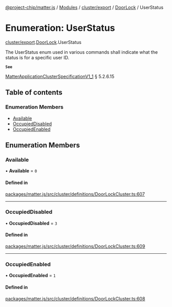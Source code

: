 [@project-chip/matter.js](../README.md) / [Modules](../modules.md) / [cluster/export](../modules/cluster_export.md) / [DoorLock](../modules/cluster_export.DoorLock.md) / UserStatus

# Enumeration: UserStatus

[cluster/export](../modules/cluster_export.md).[DoorLock](../modules/cluster_export.DoorLock.md).UserStatus

The UserStatus enum used in various commands shall indicate what the status is for a specific user ID.

**`See`**

[MatterApplicationClusterSpecificationV1_1](../interfaces/spec_export.MatterApplicationClusterSpecificationV1_1.md) § 5.2.6.15

## Table of contents

### Enumeration Members

- [Available](cluster_export.DoorLock.UserStatus.md#available)
- [OccupiedDisabled](cluster_export.DoorLock.UserStatus.md#occupieddisabled)
- [OccupiedEnabled](cluster_export.DoorLock.UserStatus.md#occupiedenabled)

## Enumeration Members

### Available

• **Available** = ``0``

#### Defined in

[packages/matter.js/src/cluster/definitions/DoorLockCluster.ts:607](https://github.com/project-chip/matter.js/blob/b7330d72/packages/matter.js/src/cluster/definitions/DoorLockCluster.ts#L607)

___

### OccupiedDisabled

• **OccupiedDisabled** = ``3``

#### Defined in

[packages/matter.js/src/cluster/definitions/DoorLockCluster.ts:609](https://github.com/project-chip/matter.js/blob/b7330d72/packages/matter.js/src/cluster/definitions/DoorLockCluster.ts#L609)

___

### OccupiedEnabled

• **OccupiedEnabled** = ``1``

#### Defined in

[packages/matter.js/src/cluster/definitions/DoorLockCluster.ts:608](https://github.com/project-chip/matter.js/blob/b7330d72/packages/matter.js/src/cluster/definitions/DoorLockCluster.ts#L608)

